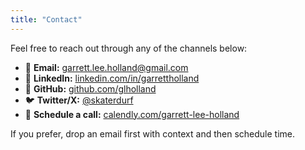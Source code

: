 ```yaml
---
title: "Contact"
---
```


Feel free to reach out through any of the channels below:

- 📧 **Email:** [garrett.lee.holland@gmail.com](mailto:garrett.lee.holland@gmail.com)
- 💼 **LinkedIn:** [linkedin.com/in/garrettholland](https://linkedin.com/in/garrettholland)
- 🐙 **GitHub:** [github.com/glholland](https://github.com/glholland)
- 🐦 **Twitter/X:** [@skaterdurf](https://twitter.com/skaterdurf)
- 📅 **Schedule a call:** [calendly.com/garrett-lee-holland](https://calendly.com/garrett-lee-holland)

If you prefer, drop an email first with context and then schedule time.
